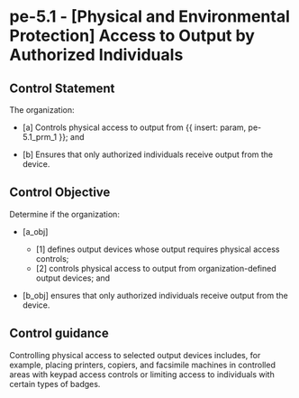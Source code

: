# pe-5.1 - \[Physical and Environmental Protection\] Access to Output by Authorized Individuals

## Control Statement

The organization:

- \[a\] Controls physical access to output from {{ insert: param, pe-5.1_prm_1 }}; and

- \[b\] Ensures that only authorized individuals receive output from the device.

## Control Objective

Determine if the organization:

- \[a_obj\]

  - \[1\] defines output devices whose output requires physical access controls;
  - \[2\] controls physical access to output from organization-defined output devices; and

- \[b_obj\] ensures that only authorized individuals receive output from the device.

## Control guidance

Controlling physical access to selected output devices includes, for example, placing printers, copiers, and facsimile machines in controlled areas with keypad access controls or limiting access to individuals with certain types of badges.
